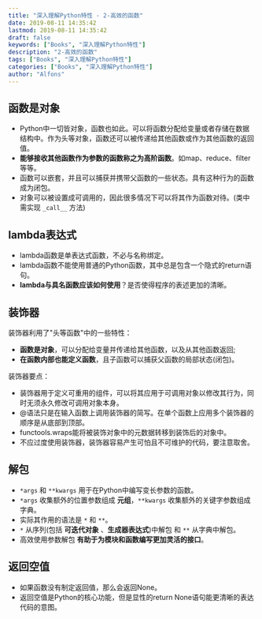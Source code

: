 ```yaml
---
title: "深入理解Python特性 - 2-高效的函数"
date: 2019-08-11 14:35:42
lastmod: 2019-08-11 14:35:42
draft: false
keywords: ["Books", "深入理解Python特性"]
description: "2-高效的函数"
tags: ["Books", "深入理解Python特性"]
categories: ["Books", "深入理解Python特性"]
author: "Alfons"
---
```


## 函数是对象

- Python中一切皆对象，函数也如此。可以将函数分配给变量或者存储在数据结构中。作为头等对象，函数还可以被传递给其他函数或作为其他函数的返回值。
- **能够接收其他函数作为参数的函数称之为高阶函数**。如map、reduce、filter等等。
- 函数可以嵌套，并且可以捕获并携带父函数的一些状态。具有这种行为的函数成为闭包。
- 对象可以被设置成可调用的，因此很多情况下可以将其作为函数对待。(类中需实现 `_call__` 方法)

<!--more-->

## lambda表达式

- lambda函数是单表达式函数，不必与名称绑定。
- lambda函数不能使用普通的Python函数，其中总是包含一个隐式的return语句。
- **lambda与具名函数应该如何使用**？是否使得程序的表述更加的清晰。

## 装饰器

装饰器利用了"头等函数"中的一些特性：

- **函数是对象**，可以分配给变量并传递给其他函数，以及从其他函数返回;
- **在函数内部也能定义函数**，且子函数可以捕获父函数的局部状态(闭包)。

装饰器要点：

- 装饰器用于定义可重用的组件，可以将其应用于可调用对象以修改其行为，同时无须永久修改可调用对象本身。
- @语法只是在输入函数上调用装饰器的简写。在单个函数上应用多个装饰器的顺序是从底部到顶部。
- functools.wraps能将被装饰对象中的元数据转移到装饰后的对象中。
- 不应过度使用装饰器，装饰器容易产生可怕且不可维护的代码，要注意取舍。

## 解包

- `*args` 和 `**kwargs` 用于在Python中编写变长参数的函数。
- `*args` 收集额外的位置参数组成 **元组**，`**kwargs` 收集额外的关键字参数组成字典。
- 实际其作用的语法是 `*` 和 `**`。
- `*` 从序列(包括 **可迭代对象** 、**生成器表达式**)中解包 和 `**` 从字典中解包。
- 高效使用参数解包 **有助于为模块和函数编写更加灵活的接口**。

## 返回空值

- 如果函数没有制定返回值，那么会返回None。
- 返回空值是Python的核心功能，但是显性的return None语句能更清晰的表达代码的意图。